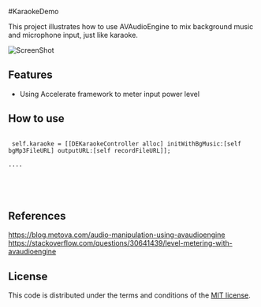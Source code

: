 #KaraokeDemo


This project illustrates how to use AVAudioEngine to mix background music and microphone input, just like karaoke.

![ScreenShot](https://raw.github.com/JagieChen/KaraokeDemo/master/snapshot.png)





## Features

* Using Accelerate framework to meter input power level

## How to use
<pre><code>
 self.karaoke = [[DEKaraokeController alloc] initWithBgMusic:[self bgMp3FileURL] outputURL:[self recordFileURL]];
 
....




</code></pre>

## References
https://blog.metova.com/audio-manipulation-using-avaudioengine
https://stackoverflow.com/questions/30641439/level-metering-with-avaudioengine

## License

This code is distributed under the terms and conditions of the [MIT license](LICENSE).


 
  
